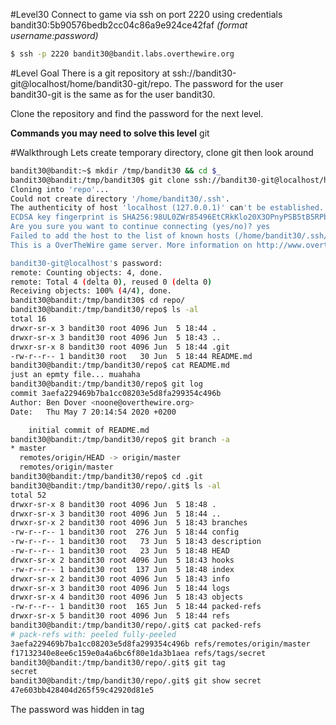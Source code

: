 #Level30
Connect to game via ssh on port 2220 using credentials bandit30:5b90576bedb2cc04c86a9e924ce42faf
_(format username:password)_
```sh
$ ssh -p 2220 bandit30@bandit.labs.overthewire.org
```
#Level Goal
There is a git repository at ssh://bandit30-git@localhost/home/bandit30-git/repo. The password for the user bandit30-git is the same as for the user bandit30.

Clone the repository and find the password for the next level.

**Commands you may need to solve this level**
git

#Walkthrough
Lets create temporary directory, clone git then look around
```sh
bandit30@bandit:~$ mkdir /tmp/bandit30 && cd $_
bandit30@bandit:/tmp/bandit30$ git clone ssh://bandit30-git@localhost/home/bandit30-git/repo
Cloning into 'repo'...
Could not create directory '/home/bandit30/.ssh'.
The authenticity of host 'localhost (127.0.0.1)' can't be established.
ECDSA key fingerprint is SHA256:98UL0ZWr85496EtCRkKlo20X3OPnyPSB5tB5RPbhczc.
Are you sure you want to continue connecting (yes/no)? yes
Failed to add the host to the list of known hosts (/home/bandit30/.ssh/known_hosts).
This is a OverTheWire game server. More information on http://www.overthewire.org/wargames

bandit30-git@localhost's password: 
remote: Counting objects: 4, done.
remote: Total 4 (delta 0), reused 0 (delta 0)
Receiving objects: 100% (4/4), done.
bandit30@bandit:/tmp/bandit30$ cd repo/
bandit30@bandit:/tmp/bandit30/repo$ ls -al
total 16
drwxr-sr-x 3 bandit30 root 4096 Jun  5 18:44 .
drwxr-sr-x 3 bandit30 root 4096 Jun  5 18:43 ..
drwxr-sr-x 8 bandit30 root 4096 Jun  5 18:44 .git
-rw-r--r-- 1 bandit30 root   30 Jun  5 18:44 README.md
bandit30@bandit:/tmp/bandit30/repo$ cat README.md 
just an epmty file... muahaha
bandit30@bandit:/tmp/bandit30/repo$ git log
commit 3aefa229469b7ba1cc08203e5d8fa299354c496b
Author: Ben Dover <noone@overthewire.org>
Date:   Thu May 7 20:14:54 2020 +0200

    initial commit of README.md
bandit30@bandit:/tmp/bandit30/repo$ git branch -a
* master
  remotes/origin/HEAD -> origin/master
  remotes/origin/master
bandit30@bandit:/tmp/bandit30/repo$ cd .git
bandit30@bandit:/tmp/bandit30/repo/.git$ ls -al
total 52
drwxr-sr-x 8 bandit30 root 4096 Jun  5 18:48 .
drwxr-sr-x 3 bandit30 root 4096 Jun  5 18:44 ..
drwxr-sr-x 2 bandit30 root 4096 Jun  5 18:43 branches
-rw-r--r-- 1 bandit30 root  276 Jun  5 18:44 config
-rw-r--r-- 1 bandit30 root   73 Jun  5 18:43 description
-rw-r--r-- 1 bandit30 root   23 Jun  5 18:48 HEAD
drwxr-sr-x 2 bandit30 root 4096 Jun  5 18:43 hooks
-rw-r--r-- 1 bandit30 root  137 Jun  5 18:48 index
drwxr-sr-x 2 bandit30 root 4096 Jun  5 18:43 info
drwxr-sr-x 3 bandit30 root 4096 Jun  5 18:44 logs
drwxr-sr-x 4 bandit30 root 4096 Jun  5 18:43 objects
-rw-r--r-- 1 bandit30 root  165 Jun  5 18:44 packed-refs
drwxr-sr-x 5 bandit30 root 4096 Jun  5 18:44 refs
bandit30@bandit:/tmp/bandit30/repo/.git$ cat packed-refs 
# pack-refs with: peeled fully-peeled 
3aefa229469b7ba1cc08203e5d8fa299354c496b refs/remotes/origin/master
f17132340e8ee6c159e0a4a6bc6f80e1da3b1aea refs/tags/secret
bandit30@bandit:/tmp/bandit30/repo/.git$ git tag
secret
bandit30@bandit:/tmp/bandit30/repo/.git$ git show secret
47e603bb428404d265f59c42920d81e5
```
The password was hidden in tag
